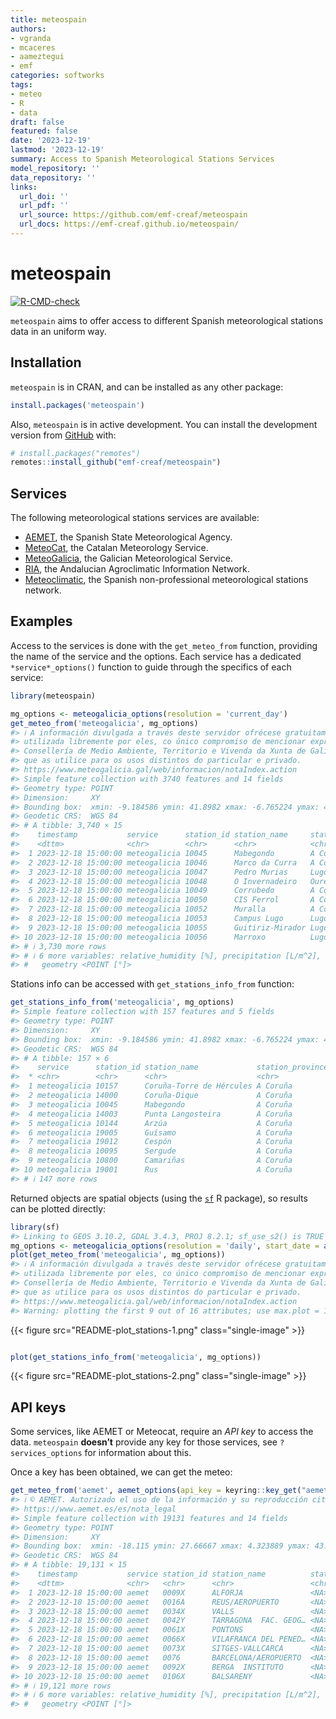 ```yaml
---
title: meteospain
authors:
- vgranda
- mcaceres
- aameztegui
- emf
categories: softworks
tags:
- meteo
- R
- data
draft: false
featured: false
date: '2023-12-19'
lastmod: '2023-12-19'
summary: Access to Spanish Meteorological Stations Services
model_repository: ''
data_repository: ''
links:
  url_doi: ''
  url_pdf: ''
  url_source: https://github.com/emf-creaf/meteospain
  url_docs: https://emf-creaf.github.io/meteospain/
---
```

# meteospain

[![R-CMD-check](https://github.com/emf-creaf/meteospain/actions/workflows/R-CMD-check.yaml/badge.svg?branch=main)](https://github.com/emf-creaf/meteospain/actions/workflows/R-CMD-check.yaml)

`meteospain` aims to offer access to different Spanish meteorological
stations data in an uniform way.

## Installation

`meteospain` is in CRAN, and can be installed as any other package:

``` r
install.packages('meteospain')
```

Also, `meteospain` is in active development. You can install the
development version from [GitHub](https://github.com/) with:

``` r
# install.packages("remotes")
remotes::install_github("emf-creaf/meteospain")
```

## Services

The following meteorological stations services are available:

- [AEMET](https://www.aemet.es/en/portada), the Spanish State
  Meteorological Agency.
- [MeteoCat](https://meteo.cat), the Catalan Meteorology Service.
- [MeteoGalicia](https://www.meteogalicia.gal/web/inicio.action), the
  Galician Meteorological Service.
- [RIA](https://www.juntadeandalucia.es/agriculturaypesca/ifapa/riaweb/web/),
  the Andalucian Agroclimatic Information Network.
- [Meteoclimatic](https://www.meteoclimatic.net/), the Spanish
  non-professional meteorological stations network.

## Examples

Access to the services is done with the `get_meteo_from` function,
providing the name of the service and the options. Each service has a
dedicated `*service*_options()` function to guide through the specifics
of each service:

``` r
library(meteospain)

mg_options <- meteogalicia_options(resolution = 'current_day')
get_meteo_from('meteogalicia', mg_options)
#> ℹ A información divulgada a través deste servidor ofrécese gratuitamente aos cidadáns para que poida ser
#> utilizada libremente por eles, co único compromiso de mencionar expresamente a MeteoGalicia e á
#> Consellería de Medio Ambiente, Territorio e Vivenda da Xunta de Galicia como fonte da mesma cada vez
#> que as utilice para os usos distintos do particular e privado.
#> https://www.meteogalicia.gal/web/informacion/notaIndex.action
#> Simple feature collection with 3740 features and 14 fields
#> Geometry type: POINT
#> Dimension:     XY
#> Bounding box:  xmin: -9.184586 ymin: 41.8982 xmax: -6.765224 ymax: 43.734
#> Geodetic CRS:  WGS 84
#> # A tibble: 3,740 × 15
#>    timestamp           service      station_id station_name     station_province altitude temperature min_temperature max_temperature
#>    <dttm>              <chr>        <chr>      <chr>            <chr>                 [m]        [°C]            [°C]            [°C]
#>  1 2023-12-18 15:00:00 meteogalicia 10045      Mabegondo        A Coruña               94       12.1            11.9            12.3 
#>  2 2023-12-18 15:00:00 meteogalicia 10046      Marco da Curra   A Coruña              651        8.37            7.77            8.89
#>  3 2023-12-18 15:00:00 meteogalicia 10047      Pedro Murias     Lugo                   51       11.8            11.5            12.4 
#>  4 2023-12-18 15:00:00 meteogalicia 10048      O Invernadeiro   Ourense              1026       13.1            11.6            14.2 
#>  5 2023-12-18 15:00:00 meteogalicia 10049      Corrubedo        A Coruña               30       11.1            10.9            11.2 
#>  6 2023-12-18 15:00:00 meteogalicia 10050      CIS Ferrol       A Coruña               37       11.8            11.4            12.3 
#>  7 2023-12-18 15:00:00 meteogalicia 10052      Muralla          A Coruña              661        6.5             6.13            6.68
#>  8 2023-12-18 15:00:00 meteogalicia 10053      Campus Lugo      Lugo                  400        6.7             6.54            6.9 
#>  9 2023-12-18 15:00:00 meteogalicia 10055      Guitiriz-Mirador Lugo                  684        9.97            9.54           10.4 
#> 10 2023-12-18 15:00:00 meteogalicia 10056      Marroxo          Lugo                  645        6.63            5.59            7.31
#> # ℹ 3,730 more rows
#> # ℹ 6 more variables: relative_humidity [%], precipitation [L/m^2], wind_direction [°], wind_speed [m/s], insolation [h],
#> #   geometry <POINT [°]>
```

Stations info can be accessed with `get_stations_info_from` function:

``` r
get_stations_info_from('meteogalicia', mg_options)
#> Simple feature collection with 157 features and 5 fields
#> Geometry type: POINT
#> Dimension:     XY
#> Bounding box:  xmin: -9.184586 ymin: 41.8982 xmax: -6.765224 ymax: 43.7383
#> Geodetic CRS:  WGS 84
#> # A tibble: 157 × 6
#>    service      station_id station_name             station_province altitude             geometry
#>  * <chr>        <chr>      <chr>                    <chr>                 [m]          <POINT [°]>
#>  1 meteogalicia 10157      Coruña-Torre de Hércules A Coruña               21 (-8.409202 43.38276)
#>  2 meteogalicia 14000      Coruña-Dique             A Coruña                5 (-8.374706 43.36506)
#>  3 meteogalicia 10045      Mabegondo                A Coruña               94 (-8.262225 43.24137)
#>  4 meteogalicia 14003      Punta Langosteira        A Coruña                5 (-8.531179 43.34723)
#>  5 meteogalicia 10144      Arzúa                    A Coruña              362  (-8.17469 42.93196)
#>  6 meteogalicia 19005      Guísamo                  A Coruña              175 (-8.276487 43.30799)
#>  7 meteogalicia 19012      Cespón                   A Coruña               59 (-8.854571 42.67466)
#>  8 meteogalicia 10095      Sergude                  A Coruña              231 (-8.461246 42.82283)
#>  9 meteogalicia 10800      Camariñas                A Coruña                5 (-9.178318 43.12445)
#> 10 meteogalicia 19001      Rus                      A Coruña              134 (-8.685357 43.15616)
#> # ℹ 147 more rows
```

Returned objects are spatial objects (using the
[`sf`](https://r-spatial.github.io/sf/) R package), so results can be
plotted directly:

``` r
library(sf)
#> Linking to GEOS 3.10.2, GDAL 3.4.3, PROJ 8.2.1; sf_use_s2() is TRUE
mg_options <- meteogalicia_options(resolution = 'daily', start_date = as.Date('2021-04-25'))
plot(get_meteo_from('meteogalicia', mg_options))
#> ℹ A información divulgada a través deste servidor ofrécese gratuitamente aos cidadáns para que poida ser
#> utilizada libremente por eles, co único compromiso de mencionar expresamente a MeteoGalicia e á
#> Consellería de Medio Ambiente, Territorio e Vivenda da Xunta de Galicia como fonte da mesma cada vez
#> que as utilice para os usos distintos do particular e privado.
#> https://www.meteogalicia.gal/web/informacion/notaIndex.action
#> Warning: plotting the first 9 out of 16 attributes; use max.plot = 16 to plot all
```

{{< figure src="README-plot_stations-1.png" class="single-image" >}}

``` r

plot(get_stations_info_from('meteogalicia', mg_options))
```

{{< figure src="README-plot_stations-2.png" class="single-image" >}}

## API keys

Some services, like AEMET or Meteocat, require an *API key* to access
the data. `meteospain` **doesn’t** provide any key for those services,
see `?services_options` for information about this.

Once a key has been obtained, we can get the meteo:

``` r
get_meteo_from('aemet', aemet_options(api_key = keyring::key_get("aemet")))
#> ℹ © AEMET. Autorizado el uso de la información y su reproducción citando a AEMET como autora de la misma.
#> https://www.aemet.es/es/nota_legal
#> Simple feature collection with 19131 features and 14 fields
#> Geometry type: POINT
#> Dimension:     XY
#> Bounding box:  xmin: -18.115 ymin: 27.66667 xmax: 4.323889 ymax: 43.78621
#> Geodetic CRS:  WGS 84
#> # A tibble: 19,131 × 15
#>    timestamp           service station_id station_name          station_province altitude temperature min_temperature max_temperature
#>    <dttm>              <chr>   <chr>      <chr>                 <chr>                 [m]        [°C]            [°C]            [°C]
#>  1 2023-12-18 15:00:00 aemet   0009X      ALFORJA               <NA>                  406        13.1            12.5            13.1
#>  2 2023-12-18 15:00:00 aemet   0016A      REUS/AEROPUERTO       <NA>                   71        14.5            14.4            15.4
#>  3 2023-12-18 15:00:00 aemet   0034X      VALLS                 <NA>                  233        13.9            13.9            15.3
#>  4 2023-12-18 15:00:00 aemet   0042Y      TARRAGONA  FAC. GEOG… <NA>                   55        16.3            15.8            16.4
#>  5 2023-12-18 15:00:00 aemet   0061X      PONTONS               <NA>                  632        13.4            13.4            14  
#>  6 2023-12-18 15:00:00 aemet   0066X      VILAFRANCA DEL PENED… <NA>                  177        16.1            15.8            16.2
#>  7 2023-12-18 15:00:00 aemet   0073X      SITGES-VALLCARCA      <NA>                   58        10.4            10.4            11.8
#>  8 2023-12-18 15:00:00 aemet   0076       BARCELONA/AEROPUERTO  <NA>                    4        13.9            13.8            14.2
#>  9 2023-12-18 15:00:00 aemet   0092X      BERGA  INSTITUTO      <NA>                  682        15.2            15.2            15.9
#> 10 2023-12-18 15:00:00 aemet   0106X      BALSARENY             <NA>                  361        14.6            14.6            15.1
#> # ℹ 19,121 more rows
#> # ℹ 6 more variables: relative_humidity [%], precipitation [L/m^2], wind_direction [°], wind_speed [m/s], insolation [h],
#> #   geometry <POINT [°]>
```
